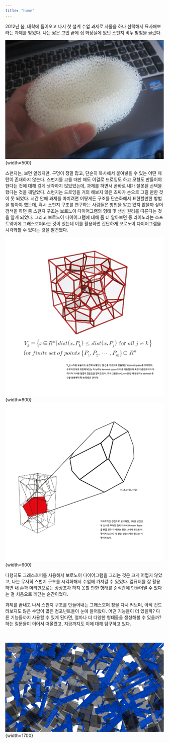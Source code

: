```yaml
---
title: "home"
---
```


2012년 봄, 대학에 들어오고 나서 첫 설계 수업 과제로 사물을 하나 선택해서 묘사해보라는 과제를 받았다. 나는 짧은 고민 끝에 집 화장실에 있던 스펀지 비누 받침을 골랐다.  

![sponge-1](./assets/index/sponge-1.jpg){width=500}  

스펀지는, 보면 알겠지만, 구멍이 정말 많고, 단순히 복사해서 붙여넣을 수 있는 어떤 패턴이 존재하지 않는다. 스펀지를 고를 때만 해도 이걸로 드로잉도 하고 모형도 만들어야 한다는 것에 대해 깊게 생각하지 않았었는데, 과제를 하면서 곧바로 내가 잘못된 선택을 했다는 것을 깨달았다. 스펀지는 드로잉을 거의 해보지 않은 초짜가 손으로 그릴 만한 것이 못 되었다. 시간 안에 과제를 마치려면 어떻게든 구조를 단순화해서 표현할만한 방법을 찾아야 했는데, 혹시 스펀지 구조를 연구하는 사람들은 방법을 알고 있지 않을까 싶어 검색을 하던 중 스펀지 구조는 보로노이 다이어그램의 형태 및 생성 원리를 따른다는 것을 알게 되었다. 그리고 보로노이 다이어그램에 대해 좀 더 알아보던 중 라이노라는 소프트웨어에 그래스호퍼라는 것이 있는데 이를 활용하면 간단하게 보로노이 다이어그램을 시각화할 수 있다는 것을 발견했다.

![sponge-2](./assets/index/sponge_3d_1.png){width=600}  
![sponge-3](./assets/index/sponge_3d_2.png){width=600}  

다행히도 그래스호퍼를 사용해서 보로노이 다이어그램을 그리는 것은 크게 어렵지 않았고, 나는 무사히 스펀지 구조를 시각화해서 수업에 가져갈 수 있었다. 컴퓨터를 잘 활용하면 내 손과 머리만으로는 상상조차 하지 못할 만한 형태를 순식간에 만들어낼 수 있다는 걸 처음으로 깨닫는 순간이었다. 

과제를 끝내고 나서 스펀지 구조를 만들어내는 그래스호퍼 창을 다시 켜보며, 아직 건드려보지도 않은 수없이 많은 컴포넌트들이 눈에 들어왔다. 어떤 기능들이 더 있을까? 다른 기능들까지 사용할 수 있게 된다면, 얼마나 더 다양한 형태들을 생성해볼 수 있을까? 하는 질문들이 이어서 떠올랐고, 지금까지도 이에 대해 탐구하고 있다.  
&NewLine;  
&NewLine;    
&NewLine;  
![drawing](./assets/index/home_190728_1920.png){width=1700}
